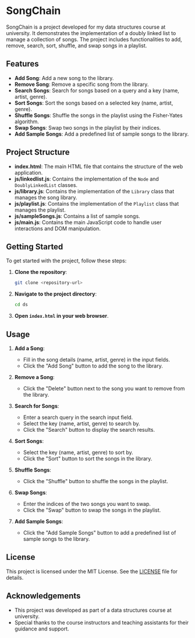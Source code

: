 # SongChain

SongChain is a project developed for my data structures course at university. It demonstrates the implementation of a doubly linked list to manage a collection of songs. The project includes functionalities to add, remove, search, sort, shuffle, and swap songs in a playlist.

## Features

-   **Add Song**: Add a new song to the library.
-   **Remove Song**: Remove a specific song from the library.
-   **Search Songs**: Search for songs based on a query and a key (name, artist, genre).
-   **Sort Songs**: Sort the songs based on a selected key (name, artist, genre).
-   **Shuffle Songs**: Shuffle the songs in the playlist using the Fisher-Yates algorithm.
-   **Swap Songs**: Swap two songs in the playlist by their indices.
-   **Add Sample Songs**: Add a predefined list of sample songs to the library.

## Project Structure

-   **index.html**: The main HTML file that contains the structure of the web application.
-   **js/linkedlist.js**: Contains the implementation of the `Node` and `DoublyLinkedList` classes.
-   **js/library.js**: Contains the implementation of the `Library` class that manages the song library.
-   **js/playlist.js**: Contains the implementation of the `Playlist` class that manages the playlist.
-   **js/sampleSongs.js**: Contains a list of sample songs.
-   **js/main.js**: Contains the main JavaScript code to handle user interactions and DOM manipulation.

## Getting Started

To get started with the project, follow these steps:

1. **Clone the repository**:

    ```sh
    git clone <repository-url>
    ```

2. **Navigate to the project directory**:

    ```sh
    cd ds
    ```

3. **Open `index.html` in your web browser**.

## Usage

1. **Add a Song**:

    - Fill in the song details (name, artist, genre) in the input fields.
    - Click the "Add Song" button to add the song to the library.

2. **Remove a Song**:

    - Click the "Delete" button next to the song you want to remove from the library.

3. **Search for Songs**:

    - Enter a search query in the search input field.
    - Select the key (name, artist, genre) to search by.
    - Click the "Search" button to display the search results.

4. **Sort Songs**:

    - Select the key (name, artist, genre) to sort by.
    - Click the "Sort" button to sort the songs in the library.

5. **Shuffle Songs**:

    - Click the "Shuffle" button to shuffle the songs in the playlist.

6. **Swap Songs**:

    - Enter the indices of the two songs you want to swap.
    - Click the "Swap" button to swap the songs in the playlist.

7. **Add Sample Songs**:
    - Click the "Add Sample Songs" button to add a predefined list of sample songs to the library.

## License

This project is licensed under the MIT License. See the [LICENSE](LICENSE) file for details.

## Acknowledgements

-   This project was developed as part of a data structures course at university.
-   Special thanks to the course instructors and teaching assistants for their guidance and support.
